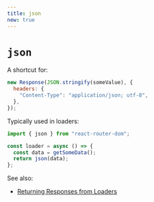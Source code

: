 ```yaml
---
title: json
new: true
---
```


# `json`

A shortcut for:

```jsx
new Response(JSON.stringify(someValue), {
  headers: {
    "Content-Type": "application/json; utf-8",
  },
});
```

Typically used in loaders:

```jsx
import { json } from "react-router-dom";

const loader = async () => {
  const data = getSomeData();
  return json(data);
};
```

See also:

- [Returning Responses from Loaders][responses]

[responses]: ../route/loader#returning-responses
